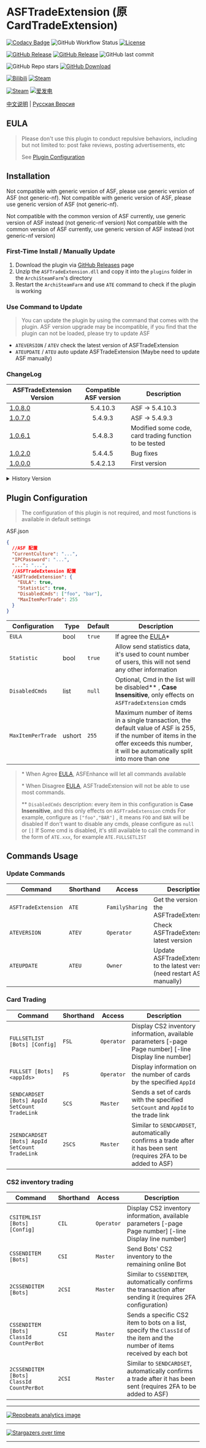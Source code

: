 # ASFTradeExtension (原 CardTradeExtension)

[![Codacy Badge](https://app.codacy.com/project/badge/Grade/45b50288f8b14ebda915ed89e0382648)](https://www.codacy.com/gh/chr233/ASFTradeExtension/dashboard)
![GitHub Workflow Status](https://img.shields.io/github/actions/workflow/status/chr233/ASFTradeExtension/autobuild.yml?logo=github)
[![License](https://img.shields.io/github/license/chr233/ASFTradeExtension?logo=apache)](https://github.com/chr233/ASFTradeExtension/blob/master/license)

[![GitHub Release](https://img.shields.io/github/v/release/chr233/ASFTradeExtension?logo=github)](https://github.com/chr233/ASFTradeExtension/releases)
[![GitHub Release](https://img.shields.io/github/v/release/chr233/ASFTradeExtension?include_prereleases&label=pre-release&logo=github)](https://github.com/chr233/ASFTradeExtension/releases)
![GitHub last commit](https://img.shields.io/github/last-commit/chr233/ASFTradeExtension?logo=github)

![GitHub Repo stars](https://img.shields.io/github/stars/chr233/ASFTradeExtension?logo=github)
[![GitHub Download](https://img.shields.io/github/downloads/chr233/ASFTradeExtension/total?logo=github)](https://img.shields.io/github/v/release/chr233/ASFTradeExtension)

[![Bilibili](https://img.shields.io/badge/bilibili-Chr__-00A2D8.svg?logo=bilibili)](https://space.bilibili.com/5805394)
[![Steam](https://img.shields.io/badge/steam-Chr__-1B2838.svg?logo=steam)](https://steamcommunity.com/id/Chr_)

[![Steam](https://img.shields.io/badge/steam-donate-1B2838.svg?logo=steam)](https://steamcommunity.com/tradeoffer/new/?partner=221260487&token=xgqMgL-i)
[![爱发电](https://img.shields.io/badge/爱发电-chr__-ea4aaa.svg?logo=github-sponsors)](https://afdian.net/@chr233)

[中文说明](README.md) | [Русская Версия](README.ru.md)

## EULA

> Please don't use this plugin to conduct repulsive behaviors, including but not limited to: post fake reviews, posting advertisements, etc
>
> See [Plugin Configuration](#plugin-configuration)

## Installation

Not compatible with generic version of ASF, please use generic version of ASF (not generic-nf).
Not compatible with generic version of ASF, please use generic version of ASF (not generic-nf).

Not compatible with the common version of ASF currently, use generic version of ASF instead (not generic-nf version)
Not compatible with the common version of ASF currently, use generic version of ASF instead (not generic-nf version)

### First-Time Install / Manually Update

1. Download the plugin via [GitHub Releases](https://github.com/chr233/ASFTradeExtension/releases) page
2. Unzip the `ASFTradeExtension.dll` and copy it into the `plugins` folder in the `ArchiSteamFarm`'s directory
3. Restart the `ArchiSteamFarm` and use `ATE` command to check if the plugin is working

### Use Command to Update

> You can update the plugin by using the command that comes with the plugin.
> ASF version upgrade may be incompatible, if you find that the plugin can not be loaded, please try to update ASF

- `ATEVERSION` / `ATEV` check the latest version of ASFTradeExtension
- `ATEUPDATE` / `ATEU` auto update ASFTradeExtension (Maybe need to update ASF manually)

### ChangeLog

| ASFTradeExtension Version                                                   | Compatible ASF version | Description                                              |
| --------------------------------------------------------------------------- | :--------------------: | -------------------------------------------------------- |
| [1.0.8.0](https://github.com/chr233/ASFTradeExtension/releases/tag/1.0.8.0) |   5.4.10.3             | ASF -> 5.4.10.3                                          |
| [1.0.7.0](https://github.com/chr233/ASFTradeExtension/releases/tag/1.0.7.0) |    5.4.9.3             | ASF -> 5.4.9.3                                           |
| [1.0.6.1](https://github.com/chr233/ASFTradeExtension/releases/tag/1.0.6.1) |    5.4.8.3             | Modified some code, card trading function to be tested   |
| [1.0.2.0](https://github.com/chr233/ASFTradeExtension/releases/tag/1.0.2.0) |    5.4.4.5             | Bug fixes                                                |
| [1.0.0.0](https://github.com/chr233/ASFTradeExtension/releases/tag/1.0.0.0) |   5.4.2.13             | First version                                            |

<details>
  <summary>History Version</summary>

| ASFTradeExtension Version | Depended ASF  | 5.3.1.2 | 5.3.2.4 | 5.4.0.3 | 5.4.1.11 |
| ------------------------- | :-----------: | :-----: | :-----: | :-----: | :------: |
| -                         |       -       |   ❌    |   ❌    |   ✔️    |    ✔️    |

</details>

## Plugin Configuration

> The configuration of this plugin is not required, and most functions is available in default settings

ASF.json

```json
{
  //ASF 配置
  "CurrentCulture": "...",
  "IPCPassword": "...",
  "...": "...",
  //ASFTradeExtension 配置
  "ASFTradeExtension": {
    "EULA": true,
    "Statistic": true,
    "DisabledCmds": ["foo", "bar"],
    "MaxItemPerTrade": 255
  }
}
```

| Configuration     | Type   | Default | Description                                                                        |
| ----------------- | ------ | ------- | ---------------------------------------------------------------------------------- |
| `EULA`            | bool   | `true`  | If agree the [EULA](#EULA)\*                                                       |
| `Statistic`       | bool   | `true`  | Allow send statistics data, it's used to count number of users, this will not send any other information |
| `DisabledCmds`    | list   | `null`  | Optional, Cmd in the list will be disabled\*\* , **Case Insensitive**, only effects on `ASFTradeExtension` cmds    |
| `MaxItemPerTrade` | ushort | `255`   | Maximum number of items in a single transaction, the default value of ASF is 255, if the number of items in the offer exceeds this number, it will be automatically split into more than one         |

> \* When Agree [EULA](#EULA), ASFEnhance will let all commands available
>
> \* When Disagree [EULA](#EULA), ASFTradeExtension will not be able to use most commands.
>
> \*\* `DisabledCmds` description: every item in this configuration is **Case Insensitive**, and this only effects on `ASFTradeExtension` cmds
> For example, configure as `["foo","BAR"]` , it means `FOO` and `BAR` will be disabled
> If don't want to disable any cmds, please configure as `null` or `[]`
> If Some cmd is disabled, it's still available to call the command in the form of `ATE.xxx`, for example `ATE.FULLSETLIST`

## Commands Usage

### Update Commands

| Command             | Shorthand | Access          | Description                                                  |
| ------------------- | --------- | --------------- | ----------------------------------------------------- |
| `ASFTradeExtension` | `ATE`     | `FamilySharing` | Get the version of the ASFTradeExtension                           |
| `ATEVERSION`        | `ATEV`    | `Operator`      | Check ASFTradeExtension's latest version                   |
| `ATEUPDATE`         | `ATEU`    | `Owner`         | Update ASFTradeExtension to the latest version (need restart ASF manually)   |

### Card Trading

| Command                                        | Shorthand | Access        | Description                                                    |
| ---------------------------------------------- | --------- | ---------- | ------------------------------------------------------  |
| `FULLSETLIST [Bots] [Config]`                  | `FSL`     | `Operator` | Display CS2 inventory information, available parameters \[-page Page number\] \[-line Display line number\] |
| `FULLSET [Bots] <appIds>`                      | `FS`      | `Operator` | Display information on the number of cards by the specified `AppId`                                |
| `SENDCARDSET [Bots] AppId SetCount TradeLink`  | `SCS`     | `Master`   | Sends a set of cards with the specified `SetCount` and `AppId` to the trade link             |
| `2SENDCARDSET [Bots] AppId SetCount TradeLink` | `2SCS`    | `Master`   | Similar to `SENDCARDSET`, automatically confirms a trade after it has been sent (requires 2FA to be added to ASF)      |

### CS2 inventory trading

| Command                                  | Shorthand   | Access        | Description                                                                  |
| ---------------------------------------- | ------ | ---------- | --------------------------------------------------------------------- |
| `CSITEMLIST [Bots] [Config]`             | `CIL`  | `Operator` | Display CS2 inventory information, available parameters \[-page Page number\] \[-line Display line number\]               |
| `CSSENDITEM [Bots]`                      | `CSI`  | `Master`   | Send Bots' CS2 inventory to the remaining online Bot                                    |
| `2CSSENDITEM [Bots]`                     | `2CSI` | `Master`   | Similar to `CSSENDITEM`, automatically confirms the transaction after sending it (requires 2FA configuration)                     |
| `CSSENDITEM [Bots] ClassId CountPerBot`  | `CSI`  | `Master`   | Sends a specific CS2 item to bots on a list, specify the `ClassId` of the item and the number of items received by each bot |
| `2CSSENDITEM [Bots] ClassId CountPerBot` | `2CSI` | `Master`   | Similar to `SENDCARDSET`, automatically confirms a trade after it has been sent (requires 2FA to be added to ASF)                    |

---

[![Repobeats analytics image](https://repobeats.axiom.co/api/embed/c7bad85b243c7305a5de1fa591469f64125c4048.svg "Repobeats analytics image")](https://github.com/chr233/ASFTradeExtension/pulse)

---

[![Stargazers over time](https://starchart.cc/chr233/ASFTradeExtension.svg)](https://github.com/chr233/ASFTradeExtension/stargazers)

---
